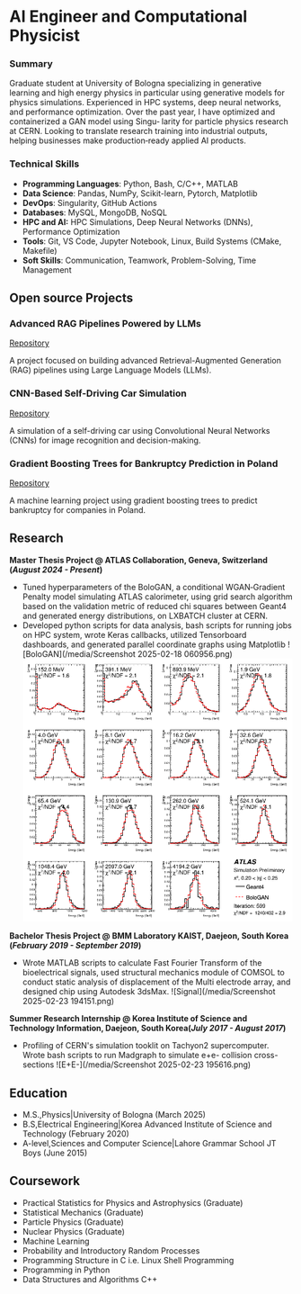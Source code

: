 # AI Engineer and Computational Physicist

### Summary
Graduate student at University of Bologna specializing in generative learning and high energy physics in
particular using generative models for physics simulations. Experienced in HPC systems, deep neural networks,
and performance optimization. Over the past year, I have optimized and containerized a GAN model using Singu‑
larity for particle physics research at CERN. Looking to translate research training into industrial outputs, helping
businesses make production‑ready applied AI products.

### Technical Skills
- **Programming Languages**: Python, Bash, C/C++, MATLAB
- **Data Science**: Pandas, NumPy, Scikit-learn, Pytorch, Matplotlib
- **DevOps**: Singularity, GitHub Actions
- **Databases**: MySQL, MongoDB, NoSQL
- **HPC and AI:** HPC Simulations, Deep Neural Networks (DNNs), Performance Optimization
- **Tools**: Git, VS Code, Jupyter Notebook, Linux, Build Systems (CMake, Makefile)
- **Soft Skills**: Communication, Teamwork, Problem-Solving, Time Management

## Open source Projects
### Advanced RAG Pipelines Powered by LLMs
[Repository](https://github.com/wisabd/AdvancedRagLLM)

A project focused on building advanced Retrieval-Augmented Generation (RAG) pipelines using Large Language Models (LLMs).


### CNN-Based Self-Driving Car Simulation
[Repository](https://github.com/wisabd/SelfDrivingCarSim)

 A simulation of a self-driving car using Convolutional Neural Networks (CNNs) for image recognition and decision-making.
 
### Gradient Boosting Trees for Bankruptcy Prediction in Poland
 [Repository](https://github.com/wisabd/BankruptcyPoland)
 
 A machine learning project using gradient boosting trees to predict bankruptcy for companies in Poland.

## Research
**Master Thesis Project @ ATLAS Collaboration,  Geneva, Switzerland (_August 2024 - Present_)**

- Tuned hyperparameters of the BoloGAN, a conditional WGAN‑Gradient Penalty model simulating ATLAS calorimeter, using grid search algorithm based on the validation metric of reduced chi squares between Geant4 and generated energy distributions, on LXBATCH cluster at CERN.
- Developed python scripts for data analysis, bash scripts for running jobs on HPC system, wrote Keras callbacks, utilized Tensorboard dashboards, and generated parallel coordinate graphs using Matplotlib
![BoloGAN](/media/Screenshot 2025-02-18 060956.png)
![Pions](/media/Best-reducedchi2-Pions.png)

**Bachelor Thesis Project @ BMM Laboratory KAIST, Daejeon, South Korea (_February 2019 - September 2019_)**
- Wrote MATLAB scripts to calculate Fast Fourier Transform of the bioelectrical signals, used structural mechanics module of COMSOL to conduct static analysis of displacement of the Multi electrode array, and designed chip using Autodesk 3dsMax.
![Signal](/media/Screenshot 2025-02-23 194151.png)

**Summer Research Internship @ Korea Institute of Science and Technology Information, Daejeon, South Korea(_July 2017 - August 2017_)**
- Profiling of CERN's simulation tooklit on Tachyon2 supercomputer. Wrote bash scripts to run Madgraph to simulate e+e- collision cross-sections 
![E+E-](/media/Screenshot 2025-02-23 195616.png)

## Education
- M.S.,Physics|University of Bologna (March 2025)
- B.S,Electrical Engineering|Korea Advanced Institute of Science and Technology (February 2020)
- A-level,Sciences and Computer Science|Lahore Grammar School JT Boys (June 2015)

## Coursework
- Practical Statistics for Physics and Astrophysics (Graduate)
- Statistical Mechanics (Graduate)
- Particle Physics (Graduate)
- Nuclear Physics (Graduate)
- Machine Learning
- Probability and Introductory Random Processes
- Programming Structure in C i.e. Linux Shell Programming
- Programming in Python
- Data Structures and Algorithms C++


